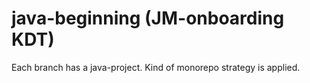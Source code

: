 # java-beginning (JM-onboarding KDT)
Each branch has a java-project. Kind of monorepo strategy is applied.
